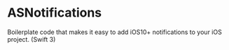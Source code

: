 # ASNotifications
Boilerplate code that makes it easy to add iOS10+ notifications to your iOS project. (Swift 3)
